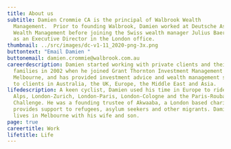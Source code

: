 ```yaml
---
title: About us
subtitle: Damien Crommie CA is the principal of Walbrook Wealth
  Management.  Prior to founding Walbrook, Damien worked at Deutsche Asset &
  Wealth Management before joining the Swiss wealth manager Julius Baer in 2015
  as an Executive Director in the London office.
thumbnail: ../src/images/dc-v1-11_2020-png-3x.png
buttontext: "Email Damien "
buttonemail: damien.crommie@walbrook.com.au
careerdescription: Damien started working with private clients and their
  families in 2002 when he joined Grant Thornton Investment Management in
  Melbourne, and has provided investment advice and wealth management services
  to clients in Australia, the UK, Europe, the Middle East and Asia.
lifedescription: A keen cyclist, Damien used his time in Europe to ride The
  Alps, London-Zurich, London-Paris, London-Cologne and the Paris-Roubaix
  Challenge. He was a founding trustee of Akwaaba, a London based charity that
  provides support to refugees, asylum seekers and other migrants. Damien now
  lives in Melbourne with his wife and son.
page: true
careertitle: Work
lifetitle: Life
---
```

